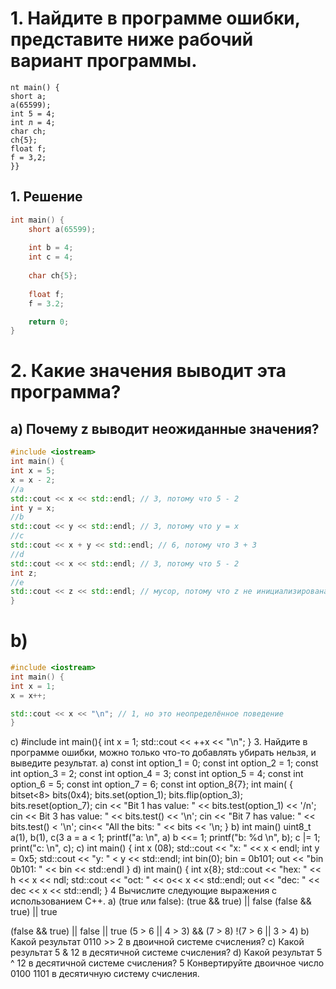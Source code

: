 
# 1. Найдите в программе ошибки, представите ниже рабочий вариант программы.
```ccpp
nt main() {
short a;
a(65599);
int 5 = 4;
int л = 4;
char ch;
ch{5};
float f;
f = 3,2;
}}
```
## 1. Решение
```cpp
int main() {
    short a(65599);
    
    int b = 4;
    int c = 4;
    
    char ch{5};
    
    float f;
    f = 3.2;

    return 0;
}
```

# 2. Какие значения выводит эта программа?
## а) Почему z выводит неожиданные значения?
```cpp
#include <iostream>
int main() {
int x = 5;
x = x - 2;
//a
std::cout << x << std::endl; // 3, потому что 5 - 2
int y = x;
//b
std::cout << y << std::endl; // 3, потому что y = x
//c
std::cout << x + y << std::endl; // 6, потому что 3 + 3
//d
std::cout << x << std::endl; // 3, потому что 5 - 2
int z;
//e
std::cout << z << std::endl; // мусор, потому что z не инициализирована
}
```
# b)
```cpp
#include <iostream>
int main() {
int x = 1;
x = x++;

std::cout << x << "\n"; // 1, но это неопределённое поведение
}
```
c)
#include <iostream>
int main(){
int x = 1;
std::cout << ++x << "\n";
}
3. Найдите в программе ошибки, можно только что-то добавлять убирать нельзя, и выведите
результат.
a)
const int option_1 = 0;
const int option_2 = 1;
const int option_3 = 2;
const int option_4 = 3;
const int option_5 = 4;
const int option_6 = 5;
const int option_7 = 6;
const int option_8{7};
int main( {
bitset<8> bits(0x4);
bits.set(option_1);
bits.flip(option_3);
bits.reset(option_7);
cin << "Bit 1 has value: " << bits.test(option_1) << '/n';
cin << Bit 3 has value: " << bits.test() << '\n';
cin << "Bit 7 has value: " << bits.test() < '\n';
cin<< "All the bits: " << bits << '\n;
}
b)
int main()
uint8_t a(1), b(1), c(3
a = a < 1;
printf("a: \n", a)
b <<= 1;
printf("b: %d \n", b);
c |= 1;
print("c: \n", c);
c)
int main() {
int x (08);
std::cout << "x: " << x < endl;
int y = 0x5;
std::cout << "y: " < y << std::endl;
int bin(0);
bin = 0b101;
out << "bin 0b101: " << bin << std::endl
}
d)
int main() {
int x{8};
std::cout << "hex: " << h << x << ndl;
std::cout << "oct: " << o<< x << std::endl;
out << "dec: " << dec << x << std::endl;
}
4 Вычислите следующие выражения c использованием С++.
a) (true или false):
(true && true) || false
(false && true) || true

(false && true) || false || true
(5 > 6 || 4 > 3) && (7 > 8)
!(7 > 6 || 3 > 4)
b) Какой результат 0110 >> 2 в двоичной системе счисления?
c) Какой результат 5 & 12 в десятичной системе счисления?
d) Какой результат 5 ^ 12 в десятичной системе счисления?
5 Конвертируйте двоичное число 0100 1101 в десятичную систему счисления.
